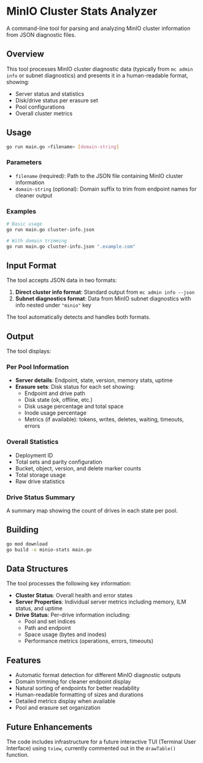 # MinIO Cluster Stats Analyzer

A command-line tool for parsing and analyzing MinIO cluster information from JSON diagnostic files.

## Overview

This tool processes MinIO cluster diagnostic data (typically from `mc admin info` or subnet diagnostics) and presents it in a human-readable format, showing:
- Server status and statistics
- Disk/drive status per erasure set
- Pool configurations
- Overall cluster metrics

## Usage

```bash
go run main.go <filename> [domain-string]
```

### Parameters

- `filename` (required): Path to the JSON file containing MinIO cluster information
- `domain-string` (optional): Domain suffix to trim from endpoint names for cleaner output

### Examples

```bash
# Basic usage
go run main.go cluster-info.json

# With domain trimming
go run main.go cluster-info.json ".example.com"
```

## Input Format

The tool accepts JSON data in two formats:

1. **Direct cluster info format**: Standard output from `mc admin info --json`
2. **Subnet diagnostics format**: Data from MinIO subnet diagnostics with info nested under `"minio"` key

The tool automatically detects and handles both formats.

## Output

The tool displays:

### Per Pool Information
- **Server details**: Endpoint, state, version, memory stats, uptime
- **Erasure sets**: Disk status for each set showing:
  - Endpoint and drive path
  - Disk state (ok, offline, etc.)
  - Disk usage percentage and total space
  - Inode usage percentage
  - Metrics (if available): tokens, writes, deletes, waiting, timeouts, errors

### Overall Statistics
- Deployment ID
- Total sets and parity configuration
- Bucket, object, version, and delete marker counts
- Total storage usage
- Raw drive statistics

### Drive Status Summary
A summary map showing the count of drives in each state per pool.

## Building

```bash
go mod download
go build -o minio-stats main.go
```

## Data Structures

The tool processes the following key information:

- **Cluster Status**: Overall health and error states
- **Server Properties**: Individual server metrics including memory, ILM status, and uptime
- **Drive Status**: Per-drive information including:
  - Pool and set indices
  - Path and endpoint
  - Space usage (bytes and inodes)
  - Performance metrics (operations, errors, timeouts)

## Features

- Automatic format detection for different MinIO diagnostic outputs
- Domain trimming for cleaner endpoint display
- Natural sorting of endpoints for better readability
- Human-readable formatting of sizes and durations
- Detailed metrics display when available
- Pool and erasure set organization

## Future Enhancements

The code includes infrastructure for a future interactive TUI (Terminal User Interface) using `tview`, currently commented out in the `drawTable()` function.